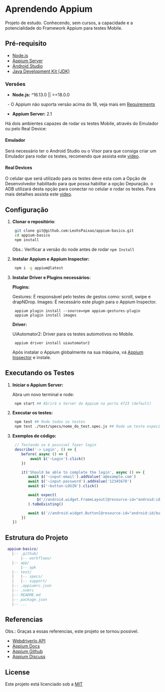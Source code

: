 # Aprendendo Appium

Projeto de estudo.
Conhecendo, sem cursos, a capacidade e a potencialidade do Framework Appium para testes Mobile.

## Pré-requisito

- [Node.js](https://nodejs.org/en/download/current)
- [Appium Server](https://appium.io/docs/en/2.1/quickstart/install/)
- [Android Studio](https://developer.android.com/studio?hl=pt-br)
- [Java Development Kit (JDK)](https://www.oracle.com/br/java/technologies/downloads/#jdk21-windows)

### Versões

- **Node.js:** ^16.13.0 || >=18.0.0

  - O Appium não suporta versão acima do 18, veja mais em [Requirements](https://appium.io/docs/en/2.1/intro/requirements/)

- **Appium Server:** 2.1

Há dois ambientes capazes de rodar os testes Mobile, através do Emulador ou pelo Real Device:

#### **Emulador**

Será necessário ter o Android Studio ou o Visor para que consiga criar um Emulador para rodar os testes, recomendo que assista este [video](https://www.youtube.com/watch?v=N5ALlkXOowI).

#### **Real Devices**

O celular que será utilizado para os testes deve esta com a Opção de Desenvolvedor habilitado para que possa habilitar a opção Depuração. o ADB utilizará desta opção para conectar no celular e rodar os testes. Para mais detalhes assista este [video](https://www.youtube.com/watch?v=3vcq2RDhwoc).

## Configuração

1. **Clonar o repositório**:

   ```bash
    git clone git@github.com:LeohsPaixao/appium-basico.git
    cd appium-basico
    npm install
   ```

    Obs.: Verificar a versão do node antes de rodar  ```npm Install```

2. **Instalar Appium e Appium Inspector:**

   ```bash
    npm i -g appium@latest
   ```

3. **Instalar Driver e Plugins necessários:**

    **Plugins:**

      Gestures: É responsável pelo testes de gestos como: scroll, swipe e drapNDrop.
      Images: É necessário este plugin para o Appium Inspector.

   ```shell
    appium plugin install --source=npm appium-gestures-plugin
    appium plugin install images
   ```

    **Driver:**

      UiAutomator2: Driver para os testes automotivos no Mobile.

   ```shell
    appium driver install uiautomator2
   ```

    Após instalar o Appium globalmente na sua máquina, vá [Appium Inspector](https://github.com/appium/appium-inspector/releases/tag/v2023.11.1) e instale.

## Executando os Testes

1. **Iniciar o Appium Server:**

    Abra um novo terminal e rode:

   ```bash
    npm start ## Abrirá o Server do Appium na porta 4723 (default)
   ```

2. **Executar os testes:**

   ```bash
    npm test ## Rode todos os testes
    npm test ./test/specs/nome_do_test.spec.js ## Rode um teste especifico
   ```

3. **Exemplos de código:**

    ```javascript
     // Testando se é possivel fazer login
     describe('-> Login', () => {
        before( async () => {
            await $('~Login').click()
        })

        it('Should be able to complete the login', async () => {
           await $('~input-email').addValue('a@example.com')
           await $('~input-password').addValue('12345678')
           await $('~button-LOGIN').click()

           await expect(
               $('//android.widget.FrameLayout[@resource-id="android:id/content"]')
           ).toBeExisting()

           await $('//android.widget.Button[@resource-id="android:id/button1"]').click()
        })
    })
    ```

## Estrutura do Projeto

   ```lua
    appium-basico/
      |-- .github/
          |-- workflows/
      |-- app/
          |-- apk
      |-- test/
      |   |-- specs/
      |   |-- support/
      |-- .appiumrc.json
      |-- .nvmrc
      |-- README.md
      |-- package.json
      |-- ...
   ```

## Referencias

   Obs.: Graças a essas referencias, este projeto se tornou possivel.

- [WebdriverIo API](https://webdriver.io/docs/api)
- [Appium Docs](https://appium.io/docs/en/2.1/)
- [Appium Github](https://github.com/appium/appium)
- [Appium Discuss](https://discuss.appium.io/)

## License

Este projeto está licenciado sob a [MIT](LICENSE)
